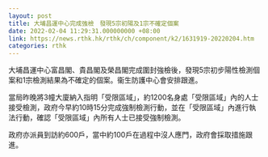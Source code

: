 ```yaml
---
layout: post
title: 大埔昌運中心完成強檢　發現5宗初陽及1宗不確定個案
date: 2022-02-04 11:29:31.000000000 +08:00
link: https://news.rthk.hk/rthk/ch/component/k2/1631919-20220204.htm
categories: rthk
---
```


大埔昌運中心富昌閣、貴昌閣及榮昌閣完成圍封強檢後，發現5宗初步陽性檢測個案和1宗檢測結果為不確定的個案。衞生防護中心會安排跟進。

當局昨晚將3幢大廈納入指明「受限區域」，約1200名身處「受限區域」內的人士接受檢測，政府今早約10時15分完成強制檢測行動，並在「受限區域」內進行執法行動，確認「受限區域」內所有人士已接受強制檢測。

政府亦派員到訪約600戶，當中約100戶在過程中沒人應門，政府會採取措施跟進。

